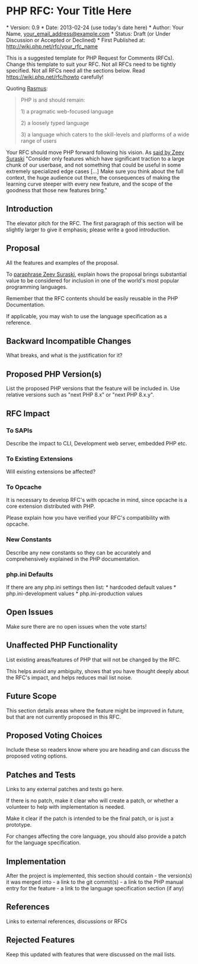 # PHP RFC: Your Title Here

\* Version: 0.9 \* Date: 2013-02-24 (use today's date here) \* Author:
Your Name, your_email_address@example.com \* Status: Draft (or Under
Discussion or Accepted or Declined) \* First Published at:
<http://wiki.php.net/rfc/your_rfc_name>

This is a suggested template for PHP Request for Comments (RFCs). Change
this template to suit your RFC. Not all RFCs need to be tightly
specified. Not all RFCs need all the sections below. Read
<https://wiki.php.net/rfc/howto> carefully!

Quoting [Rasmus](http://news.php.net/php.internals/71525):

> PHP is and should remain:
>
> 1\) a pragmatic web-focused language
>
> 2\) a loosely typed language
>
> 3\) a language which caters to the skill-levels and platforms of a
> wide range of users

Your RFC should move PHP forward following his vision. As [said by Zeev
Suraski](http://news.php.net/php.internals/66065) "Consider only
features which have significant traction to a large chunk of our
userbase, and not something that could be useful in some extremely
specialized edge cases \[...\] Make sure you think about the full
context, the huge audience out there, the consequences of making the
learning curve steeper with every new feature, and the scope of the
goodness that those new features bring."

## Introduction

The elevator pitch for the RFC. The first paragraph of this section will
be slightly larger to give it emphasis; please write a good
introduction.

## Proposal

All the features and examples of the proposal.

To [paraphrase Zeev Suraski](http://news.php.net/php.internals/66051),
explain hows the proposal brings substantial value to be considered for
inclusion in one of the world's most popular programming languages.

Remember that the RFC contents should be easily reusable in the PHP
Documentation.

If applicable, you may wish to use the language specification as a
reference.

## Backward Incompatible Changes

What breaks, and what is the justification for it?

## Proposed PHP Version(s)

List the proposed PHP versions that the feature will be included in. Use
relative versions such as "next PHP 8.x" or "next PHP 8.x.y".

## RFC Impact

### To SAPIs

Describe the impact to CLI, Development web server, embedded PHP etc.

### To Existing Extensions

Will existing extensions be affected?

### To Opcache

It is necessary to develop RFC's with opcache in mind, since opcache is
a core extension distributed with PHP.

Please explain how you have verified your RFC's compatibility with
opcache.

### New Constants

Describe any new constants so they can be accurately and comprehensively
explained in the PHP documentation.

### php.ini Defaults

If there are any php.ini settings then list: \* hardcoded default values
\* php.ini-development values \* php.ini-production values

## Open Issues

Make sure there are no open issues when the vote starts!

## Unaffected PHP Functionality

List existing areas/features of PHP that will not be changed by the RFC.

This helps avoid any ambiguity, shows that you have thought deeply about
the RFC's impact, and helps reduces mail list noise.

## Future Scope

This section details areas where the feature might be improved in
future, but that are not currently proposed in this RFC.

## Proposed Voting Choices

Include these so readers know where you are heading and can discuss the
proposed voting options.

## Patches and Tests

Links to any external patches and tests go here.

If there is no patch, make it clear who will create a patch, or whether
a volunteer to help with implementation is needed.

Make it clear if the patch is intended to be the final patch, or is just
a prototype.

For changes affecting the core language, you should also provide a patch
for the language specification.

## Implementation

After the project is implemented, this section should contain - the
version(s) it was merged into - a link to the git commit(s) - a link to
the PHP manual entry for the feature - a link to the language
specification section (if any)

## References

Links to external references, discussions or RFCs

## Rejected Features

Keep this updated with features that were discussed on the mail lists.
